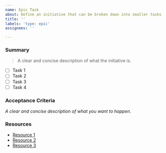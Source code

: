 ```yaml
---
name: Epic Task
about: Define an initiative that can be broken down into smaller tasks
title: ''
labels: 'type: epic'
assignees: ''

---
```


### Summary

> A clear and concise description of what the initiative is.

- [ ] Task 1
- [ ] Task 2
- [ ] Task 3
- [ ] Task 4

### Acceptance Criteria

_A clear and concise description of what you want to happen._

### Resources

- [Resource 1](https://example.com)
- [Resource 2](https://example.com)
- [Resource 3](https://example.com)
